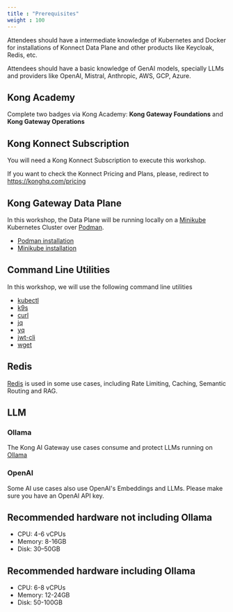 ```yaml
---
title : "Prerequisites"
weight : 100
---
```





Attendees should have a intermediate knowledge of Kubernetes and Docker for installations of Konnect Data Plane and other products like Keycloak, Redis, etc.

Attendees should have a basic knowledge of GenAI models, specially LLMs and providers like OpenAI, Mistral, Anthropic, AWS, GCP, Azure.


## Kong Academy

Complete two badges via Kong Academy: **Kong Gateway Foundations** and **Kong Gateway Operations**


## Kong Konnect Subscription
You will need a Kong Konnect Subscription to execute this workshop.

If you want to check the Konnect Pricing and Plans, please, redirect to https://konghq.com/pricing


## Kong Gateway Data Plane
In this workshop, the Data Plane will be running locally on a [Minikube](https://minikube.sigs.k8s.io/) Kubernetes Cluster over [Podman](https://podman.io/).

* [Podman installation](https://podman.io/docs/installation)
* [Minikube installation](https://minikube.sigs.k8s.io/docs/start)


## Command Line Utilities
In this workshop, we will use the following command line utilities

* [kubectl](https://kubernetes.io/docs/tasks/tools/#kubectl)
* [k9s](https://k9scli.io/)
* [curl](https://curl.se/)
* [jq](https://jqlang.org/)
* [yq](https://github.com/mikefarah/yq)
* [jwt-cli](https://github.com/mike-engel/jwt-cli)
* [wget](https://www.gnu.org/software/wget/)


## Redis
[Redis](https://redis.io/docs/) is used in some use cases, including Rate Limiting, Caching, Semantic Routing and RAG.


## LLM
### Ollama
The Kong AI Gateway use cases consume and protect LLMs running on [Ollama](https://github.com/ollama)


### OpenAI
Some AI use cases also use OpenAI's Embeddings and LLMs. Please make sure you have an OpenAI API key.



## Recommended hardware not including Ollama

* CPU: 4-6 vCPUs
* Memory: 8-16GB
* Disk: 30–50GB

## Recommended hardware including Ollama

* CPU: 6-8 vCPUs
* Memory: 12-24GB
* Disk:	50-100GB
